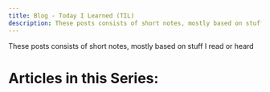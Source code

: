 ```yaml
---
title: Blog - Today I Learned (TIL)
description: These posts consists of short notes, mostly based on stuff I read or heard
---
```


These posts consists of short notes, mostly based on stuff I read or heard

# Articles in this Series:
